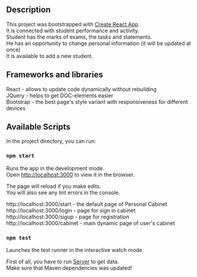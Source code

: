 
## Description
This project was bootstrapped with [Create React App](https://github.com/facebook/create-react-app).  
It is connected with student performance and activity.  
Student has the marks of exams, the tasks and statements.  
He has an opportunity to change personal information (it will be updated at once)  
It is available to add a new student.  

## Frameworks and libraries  
React - allows to update code dynamically without rebuilding  
JQuery - helps to get DOC-elements easier  
Bootstrap - the best page's style variant with responsiveness for different devices  


## Available Scripts

In the project directory, you can run:

### `npm start`

Runs the app in the development mode.<br>
Open [http://localhost:3000](http://localhost:3000) to view it in the browser.

The page will reload if you make edits.<br>
You will also see any lint errors in the console.  

http://localhost:3000/start - the default page of Personal Cabinet  
http://localhost:3000/login - page for sign in cabinet  
http://localhost:3000/sigup - page for registration  
http://localhost:3000/cabinet - main dynamic page of user's cabinet  

### `npm test`  
Launches the test runner in the interactive watch mode.  

First of all, you have to run [Server](https://github.com/Snezzz/PersonalOfficeServer) to get data.  
Make sure that Maven dependencies was updated!
